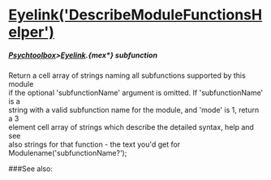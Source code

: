 # [Eyelink('DescribeModuleFunctionsHelper')](Eyelink-DescribeModuleFunctionsHelper) 
##### [Psychtoolbox](Psychtoolbox)>[Eyelink](Eyelink).{mex*} subfunction


Return a cell array of strings naming all subfunctions supported by this module  
if the optional 'subfunctionName' argument is omitted. If 'subfunctionName' is a  
string with a valid subfunction name for the module, and 'mode' is 1, return a 3  
element cell array of strings which describe the detailed syntax, help and see  
also strings for that function - the text you'd get for  
Modulename('subfunctionName?');   


###See also:

